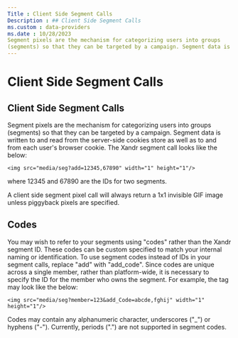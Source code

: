 ```yaml
---
Title : Client Side Segment Calls
Description : ## Client Side Segment Calls
ms.custom : data-providers
ms.date : 10/28/2023
Segment pixels are the mechanism for categorizing users into groups
(segments) so that they can be targeted by a campaign. Segment data is
---
```



# Client Side Segment Calls





## Client Side Segment Calls

Segment pixels are the mechanism for categorizing users into groups
(segments) so that they can be targeted by a campaign. Segment data is
written to and read from the server-side cookies store as well as to and
from each user's browser cookie. The Xandr
segment call looks like the below:

`<img src="media/seg?add=12345,67890" width="1" height="1"/>`

where 12345 and 67890 are the IDs for two segments.

A client side segment pixel call will always return a 1x1 invisible GIF
image unless piggyback pixels are specified.





## Codes

You may wish to refer to your segments using "codes" rather than the
Xandr segment ID. These codes can be custom
specified to match your internal naming or identification. To use
segment codes instead of IDs in your segment calls, replace "add" with
"add_code". Since codes are unique across a single member, rather than
platform-wide, it is necessary to specify the ID for the member who owns
the segment. For example, the tag may look like the below:

`<img src="media/seg?member=123&add_Code=abcde,fghij" width="1" height="1"/>`

Codes may contain any alphanumeric character, underscores ("\_") or
hyphens ("-"). Currently, periods (".") are not supported in segment
codes.






